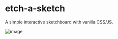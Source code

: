 # etch-a-sketch

A simple interactive sketchboard with vanilla CSS/JS.

![image](https://user-images.githubusercontent.com/15678173/144492127-9b80d57b-7d44-4bd2-9cc5-07c9d8dcd376.png)
